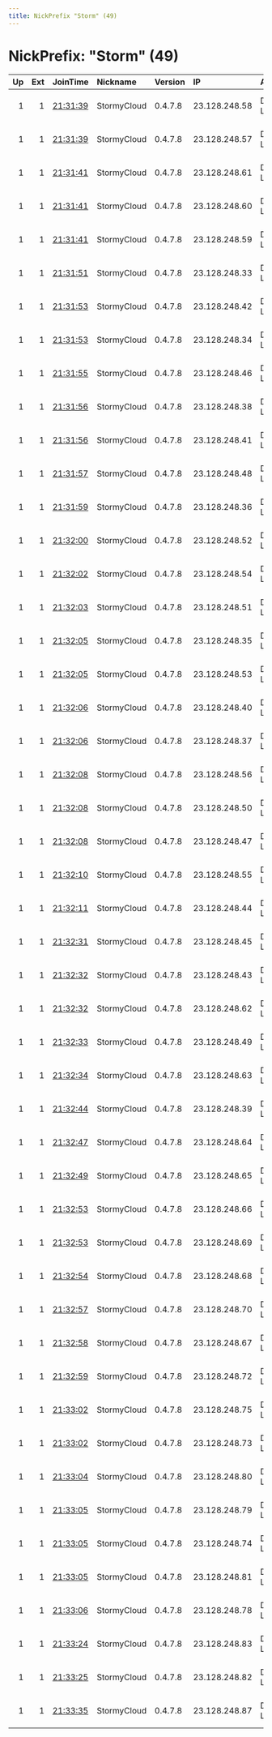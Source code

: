 ```yaml
---
title: NickPrefix "Storm" (49)
---
```


# NickPrefix: "Storm" (49)

|   Up |   Ext | JoinTime                                                                                              | Nickname    | Version   | IP            | AS            | CC   |   ORp |   Dirp | OS    | Contact                            |   eFamMembers |
|-----:|------:|:------------------------------------------------------------------------------------------------------|:------------|:----------|:--------------|:--------------|:-----|------:|-------:|:------|:-----------------------------------|--------------:|
|    1 |     1 | [21:31:39](https://nusenu.github.io/OrNetStats/w/relay/941BA83A3541D3B2C0E9CBE5B0C9246B5514991E.html) | StormyCloud | 0.4.7.8   | 23.128.248.58 | DATAIDEAS-LLC | us   |   443 |      0 | Linux | ContactInfo email:abuse stormyclou |           109 |
|    1 |     1 | [21:31:39](https://nusenu.github.io/OrNetStats/w/relay/E5A7CD3290308FB99E855BCAE1FA279AF19B1425.html) | StormyCloud | 0.4.7.8   | 23.128.248.57 | DATAIDEAS-LLC | us   |   443 |      0 | Linux | ContactInfo email:abuse stormyclou |           109 |
|    1 |     1 | [21:31:41](https://nusenu.github.io/OrNetStats/w/relay/0D6C8236CCD8EA8BC59FEF18D3AFF59749061E51.html) | StormyCloud | 0.4.7.8   | 23.128.248.61 | DATAIDEAS-LLC | us   |   443 |      0 | Linux | ContactInfo email:abuse stormyclou |           109 |
|    1 |     1 | [21:31:41](https://nusenu.github.io/OrNetStats/w/relay/85CF800CABBF7037C7F275FE7E7F8C4F2F42C396.html) | StormyCloud | 0.4.7.8   | 23.128.248.60 | DATAIDEAS-LLC | us   |   443 |      0 | Linux | ContactInfo email:abuse stormyclou |           109 |
|    1 |     1 | [21:31:41](https://nusenu.github.io/OrNetStats/w/relay/9D4B7AF5F7578EBA5F6112AF9737F85D42C23217.html) | StormyCloud | 0.4.7.8   | 23.128.248.59 | DATAIDEAS-LLC | us   |   443 |      0 | Linux | ContactInfo email:abuse stormyclou |           109 |
|    1 |     1 | [21:31:51](https://nusenu.github.io/OrNetStats/w/relay/AC41A3F32D5F693706B9204318161990AC51688F.html) | StormyCloud | 0.4.7.8   | 23.128.248.33 | DATAIDEAS-LLC | us   |   443 |      0 | Linux | ContactInfo email:abuse stormyclou |           109 |
|    1 |     1 | [21:31:53](https://nusenu.github.io/OrNetStats/w/relay/14AF03E5E9486E748B651BA3F82F3478AD3518AD.html) | StormyCloud | 0.4.7.8   | 23.128.248.42 | DATAIDEAS-LLC | us   |   443 |      0 | Linux | ContactInfo email:abuse stormyclou |           109 |
|    1 |     1 | [21:31:53](https://nusenu.github.io/OrNetStats/w/relay/94D12DF759BCDCF954D19430776C8FF55CDD9379.html) | StormyCloud | 0.4.7.8   | 23.128.248.34 | DATAIDEAS-LLC | us   |   443 |      0 | Linux | ContactInfo email:abuse stormyclou |           109 |
|    1 |     1 | [21:31:55](https://nusenu.github.io/OrNetStats/w/relay/600684A863DC893692F1D77786600536CCE80B26.html) | StormyCloud | 0.4.7.8   | 23.128.248.46 | DATAIDEAS-LLC | us   |   443 |      0 | Linux | ContactInfo email:abuse stormyclou |           109 |
|    1 |     1 | [21:31:56](https://nusenu.github.io/OrNetStats/w/relay/3C0B7338C57A7B3072BAD503B5D84C15AA897133.html) | StormyCloud | 0.4.7.8   | 23.128.248.38 | DATAIDEAS-LLC | us   |   443 |      0 | Linux | ContactInfo email:abuse stormyclou |           109 |
|    1 |     1 | [21:31:56](https://nusenu.github.io/OrNetStats/w/relay/E235FEC8DAC7F77E15870FB143AF796C528080EE.html) | StormyCloud | 0.4.7.8   | 23.128.248.41 | DATAIDEAS-LLC | us   |   443 |      0 | Linux | ContactInfo email:abuse stormyclou |           109 |
|    1 |     1 | [21:31:57](https://nusenu.github.io/OrNetStats/w/relay/FC2CD530E85C0E56FDFBFDBEDAB917D9D8ABEB05.html) | StormyCloud | 0.4.7.8   | 23.128.248.48 | DATAIDEAS-LLC | us   |   443 |      0 | Linux | ContactInfo email:abuse stormyclou |           109 |
|    1 |     1 | [21:31:59](https://nusenu.github.io/OrNetStats/w/relay/9DF1C2D4B6182F2F7B2DEB1AFC4B271510D0E3F3.html) | StormyCloud | 0.4.7.8   | 23.128.248.36 | DATAIDEAS-LLC | us   |   443 |      0 | Linux | ContactInfo email:abuse stormyclou |           109 |
|    1 |     1 | [21:32:00](https://nusenu.github.io/OrNetStats/w/relay/A5D22F66B5EBE660D4C81F81A956022D650C8CBF.html) | StormyCloud | 0.4.7.8   | 23.128.248.52 | DATAIDEAS-LLC | us   |   443 |      0 | Linux | ContactInfo email:abuse stormyclou |           109 |
|    1 |     1 | [21:32:02](https://nusenu.github.io/OrNetStats/w/relay/F107434D78F2DFE4F382AF836CC68EE2B3FCEF6E.html) | StormyCloud | 0.4.7.8   | 23.128.248.54 | DATAIDEAS-LLC | us   |   443 |      0 | Linux | ContactInfo email:abuse stormyclou |           109 |
|    1 |     1 | [21:32:03](https://nusenu.github.io/OrNetStats/w/relay/C2E4B2B2316F1812424547B65BFBBE4C4613792D.html) | StormyCloud | 0.4.7.8   | 23.128.248.51 | DATAIDEAS-LLC | us   |   443 |      0 | Linux | ContactInfo email:abuse stormyclou |           109 |
|    1 |     1 | [21:32:05](https://nusenu.github.io/OrNetStats/w/relay/516CC54D30EC6C7B74E5280537F6943EF78AD94D.html) | StormyCloud | 0.4.7.8   | 23.128.248.35 | DATAIDEAS-LLC | us   |   443 |      0 | Linux | ContactInfo email:abuse stormyclou |           109 |
|    1 |     1 | [21:32:05](https://nusenu.github.io/OrNetStats/w/relay/8C35286B9ACFED49FB84056B5E2010D8475EFF62.html) | StormyCloud | 0.4.7.8   | 23.128.248.53 | DATAIDEAS-LLC | us   |   443 |      0 | Linux | ContactInfo email:abuse stormyclou |           109 |
|    1 |     1 | [21:32:06](https://nusenu.github.io/OrNetStats/w/relay/8962C62E1E02560CC0D8A46552E3A4A5B39E997B.html) | StormyCloud | 0.4.7.8   | 23.128.248.40 | DATAIDEAS-LLC | us   |   443 |      0 | Linux | ContactInfo email:abuse stormyclou |           109 |
|    1 |     1 | [21:32:06](https://nusenu.github.io/OrNetStats/w/relay/FC6A84A1251815BCAA447BEE82F693E847D325A7.html) | StormyCloud | 0.4.7.8   | 23.128.248.37 | DATAIDEAS-LLC | us   |   443 |      0 | Linux | ContactInfo email:abuse stormyclou |           109 |
|    1 |     1 | [21:32:08](https://nusenu.github.io/OrNetStats/w/relay/AEAE4CE2FB0CB73E07AAED39A3DD8ED18DE22B9B.html) | StormyCloud | 0.4.7.8   | 23.128.248.56 | DATAIDEAS-LLC | us   |   443 |      0 | Linux | ContactInfo email:abuse stormyclou |           109 |
|    1 |     1 | [21:32:08](https://nusenu.github.io/OrNetStats/w/relay/DA452CF8A9E77CCCB954598E59C84D94DC5A4D4B.html) | StormyCloud | 0.4.7.8   | 23.128.248.50 | DATAIDEAS-LLC | us   |   443 |      0 | Linux | ContactInfo email:abuse stormyclou |           109 |
|    1 |     1 | [21:32:08](https://nusenu.github.io/OrNetStats/w/relay/DAB490F68D65E8CE86CAC9145FA85F0A9198E28F.html) | StormyCloud | 0.4.7.8   | 23.128.248.47 | DATAIDEAS-LLC | us   |   443 |      0 | Linux | ContactInfo email:abuse stormyclou |           109 |
|    1 |     1 | [21:32:10](https://nusenu.github.io/OrNetStats/w/relay/BBC4A21550FB957BA03E4A7D41BE203048524F94.html) | StormyCloud | 0.4.7.8   | 23.128.248.55 | DATAIDEAS-LLC | us   |   443 |      0 | Linux | ContactInfo email:abuse stormyclou |           109 |
|    1 |     1 | [21:32:11](https://nusenu.github.io/OrNetStats/w/relay/82A80B75A854350734C1E68C10BB7B1F781A9771.html) | StormyCloud | 0.4.7.8   | 23.128.248.44 | DATAIDEAS-LLC | us   |   443 |      0 | Linux | ContactInfo email:abuse stormyclou |           109 |
|    1 |     1 | [21:32:31](https://nusenu.github.io/OrNetStats/w/relay/01E1B4B6F22F47ACD20B428D9D6F46E406DC29AD.html) | StormyCloud | 0.4.7.8   | 23.128.248.45 | DATAIDEAS-LLC | us   |   443 |      0 | Linux | ContactInfo email:abuse stormyclou |           109 |
|    1 |     1 | [21:32:32](https://nusenu.github.io/OrNetStats/w/relay/387DF53C940B8A12C52D2310C4D1129BE4B548B7.html) | StormyCloud | 0.4.7.8   | 23.128.248.43 | DATAIDEAS-LLC | us   |   443 |      0 | Linux | ContactInfo email:abuse stormyclou |           109 |
|    1 |     1 | [21:32:32](https://nusenu.github.io/OrNetStats/w/relay/7ECA14BA194E9838136FAADA5EB8D5023C00B210.html) | StormyCloud | 0.4.7.8   | 23.128.248.62 | DATAIDEAS-LLC | us   |   443 |      0 | Linux | ContactInfo email:abuse stormyclou |           109 |
|    1 |     1 | [21:32:33](https://nusenu.github.io/OrNetStats/w/relay/7B51C59355FC9C0FC9A31E89C1095D63FB9D34B7.html) | StormyCloud | 0.4.7.8   | 23.128.248.49 | DATAIDEAS-LLC | us   |   443 |      0 | Linux | ContactInfo email:abuse stormyclou |           109 |
|    1 |     1 | [21:32:34](https://nusenu.github.io/OrNetStats/w/relay/540E64B54FED4B725C5F7BD4D6BFC95DA7F11F14.html) | StormyCloud | 0.4.7.8   | 23.128.248.63 | DATAIDEAS-LLC | us   |   443 |      0 | Linux | ContactInfo email:abuse stormyclou |           109 |
|    1 |     1 | [21:32:44](https://nusenu.github.io/OrNetStats/w/relay/D77738CE15087AA8177BB5680689DB3A13E9DED1.html) | StormyCloud | 0.4.7.8   | 23.128.248.39 | DATAIDEAS-LLC | us   |   443 |      0 | Linux | ContactInfo email:abuse stormyclou |           109 |
|    1 |     1 | [21:32:47](https://nusenu.github.io/OrNetStats/w/relay/9537DFF1F35A23EF5B021B5516E3C76B77263131.html) | StormyCloud | 0.4.7.8   | 23.128.248.64 | DATAIDEAS-LLC | us   |   443 |      0 | Linux | ContactInfo email:abuse stormyclou |           109 |
|    1 |     1 | [21:32:49](https://nusenu.github.io/OrNetStats/w/relay/56190561E608EB0C78366D0ED387197E60A39899.html) | StormyCloud | 0.4.7.8   | 23.128.248.65 | DATAIDEAS-LLC | us   |   443 |      0 | Linux | ContactInfo email:abuse stormyclou |           109 |
|    1 |     1 | [21:32:53](https://nusenu.github.io/OrNetStats/w/relay/18B133F30F2E910775C8A7A5D4B92BC6CCEC043A.html) | StormyCloud | 0.4.7.8   | 23.128.248.66 | DATAIDEAS-LLC | us   |   443 |      0 | Linux | ContactInfo email:abuse stormyclou |           109 |
|    1 |     1 | [21:32:53](https://nusenu.github.io/OrNetStats/w/relay/5B6FCCE109BBB8E3B1A63EC34602AB6E243F97CD.html) | StormyCloud | 0.4.7.8   | 23.128.248.69 | DATAIDEAS-LLC | us   |   443 |      0 | Linux | ContactInfo email:abuse stormyclou |           109 |
|    1 |     1 | [21:32:54](https://nusenu.github.io/OrNetStats/w/relay/D96428B83A8B1477F8FFA2FE6F2C23EE36A5C111.html) | StormyCloud | 0.4.7.8   | 23.128.248.68 | DATAIDEAS-LLC | us   |   443 |      0 | Linux | ContactInfo email:abuse stormyclou |           109 |
|    1 |     1 | [21:32:57](https://nusenu.github.io/OrNetStats/w/relay/F517BA9F2413613C4476CE2B82C3A03C65B6B675.html) | StormyCloud | 0.4.7.8   | 23.128.248.70 | DATAIDEAS-LLC | us   |   443 |      0 | Linux | ContactInfo email:abuse stormyclou |           109 |
|    1 |     1 | [21:32:58](https://nusenu.github.io/OrNetStats/w/relay/B4E6FC7A6132287DEF1DBAB12F5290DF5452429B.html) | StormyCloud | 0.4.7.8   | 23.128.248.67 | DATAIDEAS-LLC | us   |   443 |      0 | Linux | ContactInfo email:abuse stormyclou |           109 |
|    1 |     1 | [21:32:59](https://nusenu.github.io/OrNetStats/w/relay/8AC7E64D674A167BA175741E58437E289317A9D7.html) | StormyCloud | 0.4.7.8   | 23.128.248.72 | DATAIDEAS-LLC | us   |   443 |      0 | Linux | ContactInfo email:abuse stormyclou |           109 |
|    1 |     1 | [21:33:02](https://nusenu.github.io/OrNetStats/w/relay/32E75DF510AF70B17563543C67E88D3E02C85FF2.html) | StormyCloud | 0.4.7.8   | 23.128.248.75 | DATAIDEAS-LLC | us   |   443 |      0 | Linux | ContactInfo email:abuse stormyclou |           109 |
|    1 |     1 | [21:33:02](https://nusenu.github.io/OrNetStats/w/relay/FE3B3ECAE3981F5AD9E5B452C87F4095BB7FCDAD.html) | StormyCloud | 0.4.7.8   | 23.128.248.73 | DATAIDEAS-LLC | us   |   443 |      0 | Linux | ContactInfo email:abuse stormyclou |           109 |
|    1 |     1 | [21:33:04](https://nusenu.github.io/OrNetStats/w/relay/B101B81F3CB7C284ADDF19CDBBBCF04A050C606E.html) | StormyCloud | 0.4.7.8   | 23.128.248.80 | DATAIDEAS-LLC | us   |   443 |      0 | Linux | ContactInfo email:abuse stormyclou |           109 |
|    1 |     1 | [21:33:05](https://nusenu.github.io/OrNetStats/w/relay/17EC043760B90BDAC30B536F4C6502917638EC98.html) | StormyCloud | 0.4.7.8   | 23.128.248.79 | DATAIDEAS-LLC | us   |   443 |      0 | Linux | ContactInfo email:abuse stormyclou |           109 |
|    1 |     1 | [21:33:05](https://nusenu.github.io/OrNetStats/w/relay/337C380AA3BB0CCDC63EA1B45D025063483E7FA1.html) | StormyCloud | 0.4.7.8   | 23.128.248.74 | DATAIDEAS-LLC | us   |   443 |      0 | Linux | ContactInfo email:abuse stormyclou |           109 |
|    1 |     1 | [21:33:05](https://nusenu.github.io/OrNetStats/w/relay/338863A1852007C207ED45CAE4A467AB470E0A20.html) | StormyCloud | 0.4.7.8   | 23.128.248.81 | DATAIDEAS-LLC | us   |   443 |      0 | Linux | ContactInfo email:abuse stormyclou |           109 |
|    1 |     1 | [21:33:06](https://nusenu.github.io/OrNetStats/w/relay/2E3E6DB00F7CF9BD75E7DB1997B1DD5E723F307B.html) | StormyCloud | 0.4.7.8   | 23.128.248.78 | DATAIDEAS-LLC | us   |   443 |      0 | Linux | ContactInfo email:abuse stormyclou |           109 |
|    1 |     1 | [21:33:24](https://nusenu.github.io/OrNetStats/w/relay/040F5EDE6FB4671E4EE12CF2DF0FB82151DC225B.html) | StormyCloud | 0.4.7.8   | 23.128.248.83 | DATAIDEAS-LLC | us   |   443 |      0 | Linux | ContactInfo email:abuse stormyclou |           109 |
|    1 |     1 | [21:33:25](https://nusenu.github.io/OrNetStats/w/relay/CB8F9F3FD6A8947BA3C5BFDD14D7BBE0ACCE3FD1.html) | StormyCloud | 0.4.7.8   | 23.128.248.82 | DATAIDEAS-LLC | us   |   443 |      0 | Linux | ContactInfo email:abuse stormyclou |           109 |
|    1 |     1 | [21:33:35](https://nusenu.github.io/OrNetStats/w/relay/8ECA4025BAE9392E9318855912A8E71ED5DD299E.html) | StormyCloud | 0.4.7.8   | 23.128.248.87 | DATAIDEAS-LLC | us   |   443 |      0 | Linux | ContactInfo email:abuse stormyclou |           109 |
